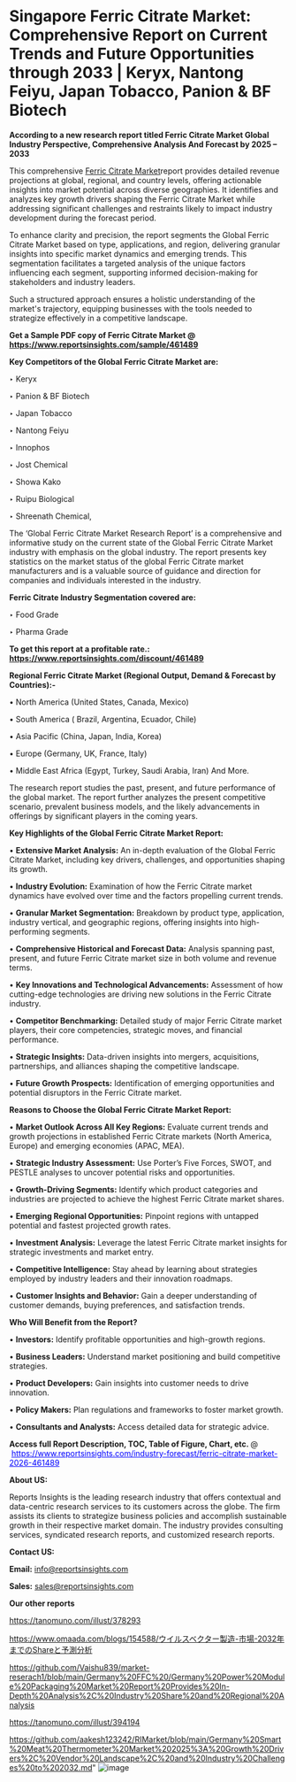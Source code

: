 # Singapore Ferric Citrate Market: Comprehensive Report on Current Trends and Future Opportunities through 2033 | Keryx, Nantong Feiyu, Japan Tobacco, Panion & BF Biotech 

<strong>According to a new research report titled Ferric Citrate Market Global Industry Perspective, Comprehensive Analysis And Forecast by 2025 – 2033</strong>

This comprehensive <a href=https://www.reportsinsights.com/sample/461489>Ferric Citrate Market</a>report provides detailed revenue projections at global, regional, and country levels, offering actionable insights into market potential across diverse geographies. It identifies and analyzes key growth drivers shaping the Ferric Citrate Market while addressing significant challenges and restraints likely to impact industry development during the forecast period.

To enhance clarity and precision, the report segments the Global Ferric Citrate Market based on type, applications, and region, delivering granular insights into specific market dynamics and emerging trends. This segmentation facilitates a targeted analysis of the unique factors influencing each segment, supporting informed decision-making for stakeholders and industry leaders.

Such a structured approach ensures a holistic understanding of the market's trajectory, equipping businesses with the tools needed to strategize effectively in a competitive landscape.

<strong>Get a Sample PDF copy of Ferric Citrate Market </strong><strong>@<a href=https://www.reportsinsights.com/sample/461489 style=color:#0000ff;> https://www.reportsinsights.com/sample/461489</a></strong></font>

<strong>Key Competitors of the Global Ferric Citrate Market are:</strong>

‣ Keryx

‣ Panion & BF Biotech 

‣ Japan Tobacco

‣ Nantong Feiyu

‣ Innophos

‣ Jost Chemical

‣ Showa Kako

‣ Ruipu Biological

‣ Shreenath Chemical,

The ‘Global Ferric Citrate Market Research Report’ is a comprehensive and informative study on the current state of the Global Ferric Citrate Market industry with emphasis on the global industry. The report presents key statistics on the market status of the global Ferric Citrate market manufacturers and is a valuable source of guidance and direction for companies and individuals interested in the industry.

<strong>Ferric Citrate Industry Segmentation covered are:</strong>

‣ Food Grade

‣ Pharma Grade

<strong>To get this report at a profitable rate.: <a href=https://www.reportsinsights.com/discount/461489 style=color:#0000ff;>https://www.reportsinsights.com/discount/461489</a></strong></font>

<strong>Regional Ferric Citrate Market (Regional Output, Demand &amp; Forecast by Countries):-</strong>

• North America (United States, Canada, Mexico)

• South America ( Brazil, Argentina, Ecuador, Chile)

• Asia Pacific (China, Japan, India, Korea)

• Europe (Germany, UK, France, Italy)

• Middle East Africa (Egypt, Turkey, Saudi Arabia, Iran) And More.

The research report studies the past, present, and future performance of the global market. The report further analyzes the present competitive scenario, prevalent business models, and the likely advancements in offerings by significant players in the coming years.

<strong>Key Highlights of the Global Ferric Citrate Market Report:</strong>

• <strong>Extensive Market Analysis:</strong> An in-depth evaluation of the Global Ferric Citrate Market, including key drivers, challenges, and opportunities shaping its growth.

• <strong>Industry Evolution:</strong> Examination of how the Ferric Citrate market dynamics have evolved over time and the factors propelling current trends.

• <strong>Granular Market Segmentation:</strong> Breakdown by product type, application, industry vertical, and geographic regions, offering insights into high-performing segments.

• <strong>Comprehensive Historical and Forecast Data:</strong> Analysis spanning past, present, and future Ferric Citrate market size in both volume and revenue terms.

• <strong>Key Innovations and Technological Advancements:</strong> Assessment of how cutting-edge technologies are driving new solutions in the Ferric Citrate industry.

• <strong>Competitor Benchmarking:</strong> Detailed study of major Ferric Citrate market players, their core competencies, strategic moves, and financial performance.

• <strong>Strategic Insights:</strong> Data-driven insights into mergers, acquisitions, partnerships, and alliances shaping the competitive landscape.

• <strong>Future Growth Prospects:</strong> Identification of emerging opportunities and potential disruptors in the Ferric Citrate market.

<strong>Reasons to Choose the Global Ferric Citrate Market Report:</strong>

• <strong>Market Outlook Across All Key Regions:</strong> Evaluate current trends and growth projections in established Ferric Citrate markets (North America, Europe) and emerging economies (APAC, MEA).

• <strong>Strategic Industry Assessment:</strong> Use Porter’s Five Forces, SWOT, and PESTLE analyses to uncover potential risks and opportunities.

• <strong>Growth-Driving Segments:</strong> Identify which product categories and industries are projected to achieve the highest Ferric Citrate market shares.

• <strong>Emerging Regional Opportunities:</strong> Pinpoint regions with untapped potential and fastest projected growth rates.

• <strong>Investment Analysis:</strong> Leverage the latest Ferric Citrate market insights for strategic investments and market entry.

• <strong>Competitive Intelligence:</strong> Stay ahead by learning about strategies employed by industry leaders and their innovation roadmaps.

• <strong>Customer Insights and Behavior:</strong> Gain a deeper understanding of customer demands, buying preferences, and satisfaction trends.

<strong>Who Will Benefit from the Report?</strong>

• <strong>Investors:</strong> Identify profitable opportunities and high-growth regions.

• <strong>Business Leaders:</strong> Understand market positioning and build competitive strategies.

• <strong>Product Developers:</strong> Gain insights into customer needs to drive innovation.

• <strong>Policy Makers:</strong> Plan regulations and frameworks to foster market growth.

• <strong>Consultants and Analysts:</strong> Access detailed data for strategic advice.
</ul>
<strong>Access full Report Description, TOC, Table of Figure, Chart, etc. </strong>@  <a href=https://www.reportsinsights.com/industry-forecast/ferric-citrate-market-2026-461489 style=color:#0000ff;>https://www.reportsinsights.com/industry-forecast/ferric-citrate-market-2026-461489</a></font>

<strong><strong>About US</strong>:</strong>

Reports Insights is the leading research industry that offers contextual and data-centric research services to its customers across the globe. The firm assists its clients to strategize business policies and accomplish sustainable growth in their respective market domain. The industry provides consulting services, syndicated research reports, and customized research reports.

<strong>Contact US:</strong>

<p class=""""><b>Email:</b> <a href=mailto:info@reportsinsights.com>info@reportsinsights.com</a></p>
<p class=""""><b>Sales:</b> <a href=mailto:sales@reportsinsights.com>sales@reportsinsights.com</a></p>

<strong>Our other reports</strong>

<a href=https://tanomuno.com/illust/378293>https://tanomuno.com/illust/378293</a>

<a href=https://www.omaada.com/blogs/154588/ウイルスベクター製造-市場-2032年までのShareと予測分析>https://www.omaada.com/blogs/154588/ウイルスベクター製造-市場-2032年までのShareと予測分析</a>

<a href=https://github.com/Vaishu839/market-reserach1/blob/main/Germany%20FFC%20/Germany%20Power%20Module%20Packaging%20Market%20Report%20Provides%20In-Depth%20Analysis%2C%20Industry%20Share%20and%20Regional%20Analysis>https://github.com/Vaishu839/market-reserach1/blob/main/Germany%20FFC%20/Germany%20Power%20Module%20Packaging%20Market%20Report%20Provides%20In-Depth%20Analysis%2C%20Industry%20Share%20and%20Regional%20Analysis</a>

<a href=https://tanomuno.com/illust/394194>https://tanomuno.com/illust/394194</a>

<a href=https://github.com/aakesh123242/RIMarket/blob/main/Germany%20Smart%20Meat%20Thermometer%20Market%202025%3A%20Growth%20Drivers%2C%20Vendor%20Landscape%2C%20and%20Industry%20Challenges%20to%202032.md>https://github.com/aakesh123242/RIMarket/blob/main/Germany%20Smart%20Meat%20Thermometer%20Market%202025%3A%20Growth%20Drivers%2C%20Vendor%20Landscape%2C%20and%20Industry%20Challenges%20to%202032.md</a>"
![image](https://github.com/user-attachments/assets/e012cc77-dba0-4f14-8168-168689d3bccb)
